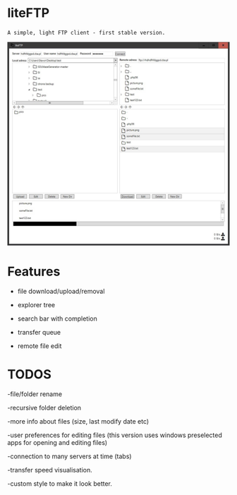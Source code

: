 # liteFTP
    A simple, light FTP client - first stable version.

<p align="center">
  <img src="liteFTP/resources/ftpScreen.jpg">
</p>

# Features

- file download/upload/removal

- explorer tree

- search bar with completion

- transfer queue

- remote file edit

# TODOS

-file/folder rename

-recursive folder deletion

-more info about files (size, last modify date etc)

-user preferences for editing files (this version uses windows preselected apps for opening and editing files)

-connection to many servers at time (tabs)

-transfer speed visualisation.

-custom style to make it look better.
